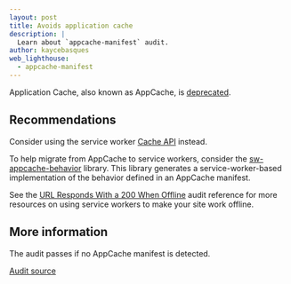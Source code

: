```yaml
---
layout: post
title: Avoids application cache
description: |
  Learn about `appcache-manifest` audit.
author: kaycebasques
web_lighthouse:
  - appcache-manifest
---
```


Application Cache, also known as AppCache, is [deprecated](https://html.spec.whatwg.org/multipage/browsers.html#offline).

## Recommendations

Consider using the service worker [Cache API](https://developer.mozilla.org/en-US/docs/Web/API/Cache) instead.

To help migrate from AppCache to service workers, consider the
[sw-appcache-behavior](https://github.com/GoogleChrome/sw-appcache-behavior) library. This library generates a
service-worker-based implementation of the behavior defined in an AppCache
manifest.

See the [URL Responds With a 200 When Offline](works-offline) audit
reference for more resources on using service workers to make your site work
offline.

## More information

The audit passes if no AppCache manifest is detected.

[Audit source](https://github.com/GoogleChrome/lighthouse/blob/ecd10efc8230f6f772e672cd4b05e8fbc8a3112d/lighthouse-core/audits/dobetterweb/appcache-manifest.js)
